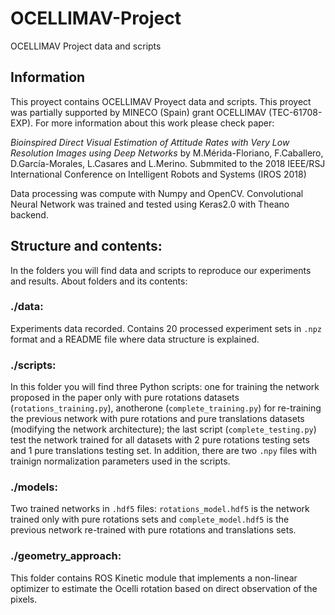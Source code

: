 # OCELLIMAV-Project
OCELLIMAV Project data and scripts

## Information
This proyect contains OCELLIMAV Proyect data and scripts. This proyect was partially supported by MINECO (Spain) grant OCELLIMAV (TEC-61708-EXP). For more information about this work please check paper: 

*Bioinspired Direct Visual Estimation of Attitude Rates with Very Low Resolution Images using Deep Networks* by M.Mérida-Floriano, F.Caballero, D.García-Morales, L.Casares and L.Merino. Submmited to the 2018 IEEE/RSJ International Conference on Intelligent Robots and Systems (IROS 2018) 

Data processing was compute with Numpy and OpenCV. Convolutional Neural Network was trained and tested using Keras2.0 with Theano backend.


## Structure and contents:
In the folders you will find data and scripts to reproduce our experiments and results. About folders and its contents:

### ./data:
Experiments data recorded. Contains 20 processed experiment sets in `.npz` format and a README file where data structure is explained.

### ./scripts:
In this folder you will find three Python scripts: one for training the network proposed in the paper only with pure rotations datasets (`rotations_training.py`), anotherone (`complete_training.py`) for re-training the previous network with pure rotations and pure translations datasets (modifying the network architecture); the last script (`complete_testing.py`) test the network trained for all datasets with 2 pure rotations testing sets and 1 pure translations testing set. In addition, there are two `.npy` files with trainign normalization parameters used in the scripts. 
  
### ./models:
Two trained networks in `.hdf5` files: `rotations_model.hdf5` is the network trained only with pure rotations sets and `complete_model.hdf5` is the previous network re-trained with pure rotations and translations sets.

### ./geometry_approach: 
This folder contains ROS Kinetic module that implements a non-linear optimizer to estimate the Ocelli rotation based on direct observation of the pixels. 

